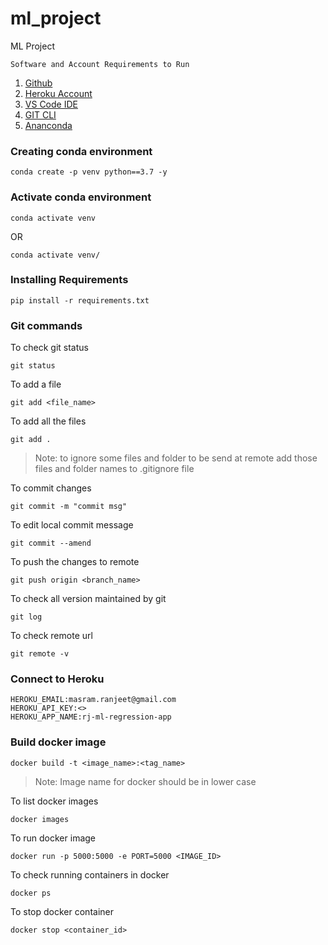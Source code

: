 # ml_project
ML Project

`Software and Account Requirements to Run`
1. [Github](https://github.com/)
2. [Heroku Account](https://herokuapp.com/)
3. [VS Code IDE](https://code.visualstudio.com/download)
4. [GIT CLI](https://git-scm.com/downloads)
5. [Ananconda](https://www.anaconda.com/products/distribution)

### Creating conda environment
```
conda create -p venv python==3.7 -y
```

### Activate conda environment

```
conda activate venv
```
OR
```
conda activate venv/
```

### Installing Requirements
```
pip install -r requirements.txt
```

### Git commands
To check git status
```
git status
```
To add a file
```
git add <file_name>
```

To add all the files
```
git add .
```
> Note: to ignore some files and folder to be send at remote add those files and folder names to .gitignore file 

To commit changes
```
git commit -m "commit msg"
```

To edit local commit message
```
git commit --amend
```

To push the changes to remote
```
git push origin <branch_name>
```

To check all version maintained by git
```
git log
```

To check remote url
```
git remote -v
```

### Connect to Heroku
```
HEROKU_EMAIL:masram.ranjeet@gmail.com
HEROKU_API_KEY:<>
HEROKU_APP_NAME:rj-ml-regression-app
```

### Build docker image
```
docker build -t <image_name>:<tag_name>
```
> Note: Image name for docker should be in lower case

To list docker images
```
docker images
```

To run docker image
```
docker run -p 5000:5000 -e PORT=5000 <IMAGE_ID>
```

To check running containers in docker
```
docker ps
```

To stop docker container
```
docker stop <container_id>
```